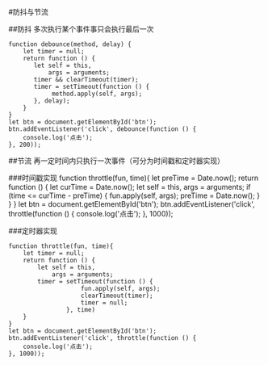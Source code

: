 #防抖与节流

##防抖
多次执行某个事件事只会执行最后一次

	function debounce(method, delay) {
		let timer = null;
        return function () {
           let self = this,
               args = arguments;
           timer && clearTimeout(timer);
           timer = setTimeout(function () {
                method.apply(self, args);
           }, delay);
        }
    }
    let btn = document.getElementById('btn');
    btn.addEventListener('click', debounce(function () {
        console.log('点击');
    }, 200));           
 		 	
##节流
再一定时间内只执行一次事件（可分为时间戳和定时器实现）

###时间戳实现
    function throttle(fun, time){
    	let preTime = Date.now();
        return function () {
        	let curTime = Date.now();
       		let self = this, args = arguments;
        	if (time <= curTime - preTime) {
            	fun.apply(self, args);
            	preTime = Date.now();
         	}
    	}
	}
	let btn = document.getElementById('btn');
 	btn.addEventListener('click', throttle(function () {
		console.log('点击');
	}, 1000));

###定时器实现

	function throttle(fun, time){
    	let timer = null;
    	return function () {
        	let self = this,
            	args = arguments;
        	timer = setTimeout(function () {
            			fun.apply(self, args);
                        clearTimeout(timer); 
                        timer = null;
                    }, time)
    	}
 	}
	let btn = document.getElementById('btn');
	btn.addEventListener('click', throttle(function () {
    	console.log('点击');
	}, 1000));
	